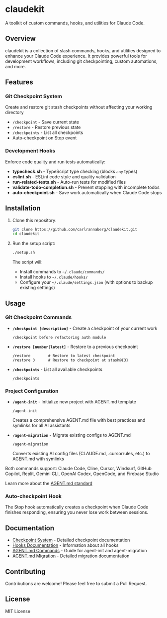# claudekit

A toolkit of custom commands, hooks, and utilities for Claude Code.

## Overview

claudekit is a collection of slash commands, hooks, and utilities designed to enhance your Claude Code experience. It provides powerful tools for development workflows, including git checkpointing, custom automations, and more.

## Features

### Git Checkpoint System
Create and restore git stash checkpoints without affecting your working directory
- `/checkpoint` - Save current state
- `/restore` - Restore previous state  
- `/checkpoints` - List all checkpoints
- Auto-checkpoint on Stop event

### Development Hooks
Enforce code quality and run tests automatically:
- **typecheck.sh** - TypeScript type checking (blocks `any` types)
- **eslint.sh** - ESLint code style and quality validation
- **run-related-tests.sh** - Auto-run tests for modified files
- **validate-todo-completion.sh** - Prevent stopping with incomplete todos
- **auto-checkpoint.sh** - Save work automatically when Claude Code stops

## Installation

1. Clone this repository:
   ```bash
   git clone https://github.com/carlrannaberg/claudekit.git
   cd claudekit
   ```

2. Run the setup script:
   ```bash
   ./setup.sh
   ```

   The script will:
   - Install commands to `~/.claude/commands/`
   - Install hooks to `~/.claude/hooks/`
   - Configure your `~/.claude/settings.json` (with options to backup existing settings)

## Usage

### Git Checkpoint Commands

- **`/checkpoint [description]`** - Create a checkpoint of your current work
  ```
  /checkpoint before refactoring auth module
  ```

- **`/restore [number|latest]`** - Restore to a previous checkpoint
  ```
  /restore        # Restore to latest checkpoint
  /restore 3      # Restore to checkpoint at stash@{3}
  ```

- **`/checkpoints`** - List all available checkpoints
  ```
  /checkpoints
  ```

### Project Configuration

- **`/agent-init`** - Initialize new project with AGENT.md template
  ```
  /agent-init
  ```
  Creates a comprehensive AGENT.md file with best practices and symlinks for all AI assistants

- **`/agent-migration`** - Migrate existing configs to AGENT.md
  ```
  /agent-migration
  ```
  Converts existing AI config files (CLAUDE.md, .cursorrules, etc.) to AGENT.md with symlinks
  
Both commands support: Claude Code, Cline, Cursor, Windsurf, GitHub Copilot, Replit, Gemini CLI, OpenAI Codex, OpenCode, and Firebase Studio

Learn more about the [AGENT.md standard](https://agent.md)

### Auto-checkpoint Hook

The Stop hook automatically creates a checkpoint when Claude Code finishes responding, ensuring you never lose work between sessions.

## Documentation

- [Checkpoint System](.claude/checkpoint-system.md) - Detailed checkpoint documentation
- [Hooks Documentation](.claude/hooks-documentation.md) - Information about all hooks
- [AGENT.md Commands](.claude/agent-commands-documentation.md) - Guide for agent-init and agent-migration
- [AGENT.md Migration](.claude/agent-migration-documentation.md) - Detailed migration documentation

## Contributing

Contributions are welcome! Please feel free to submit a Pull Request.

## License

MIT License